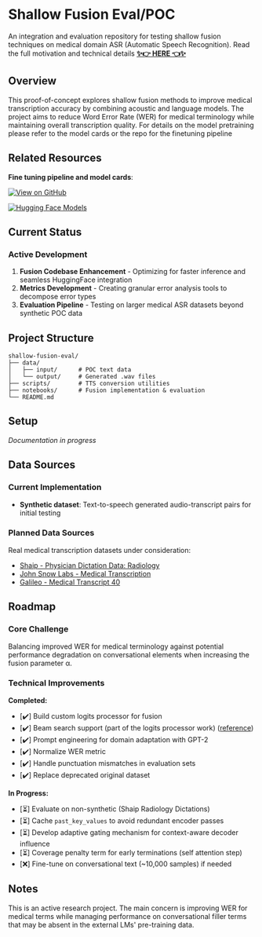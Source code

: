 # Shallow Fusion Eval/POC

An integration and evaluation repository for testing shallow fusion techniques on medical domain ASR (Automatic Speech Recognition). Read the full motivation and technical details [**✨👉 HERE 👈✨**](https://donkeyanaphora.github.io/articles/article1/index.html)

## Overview

This proof-of-concept explores shallow fusion methods to improve medical transcription accuracy by combining acoustic and language models. The project aims to reduce Word Error Rate (WER) for medical terminology while maintaining overall transcription quality. For details on the model pretraining please refer to the model cards or the repo for the finetuning pipeline

## Related Resources
**Fine tuning pipeline and model cards**:

[![View on GitHub](https://img.shields.io/badge/View%20on-GitHub-181717?logo=github)](https://github.com/donkeyanaphora/SHALLOW_FUSION)

[![Hugging Face Models](https://img.shields.io/badge/HuggingFace-Models-orange?logo=huggingface)](https://huggingface.co/cwestnedge/models) 


## Current Status

### Active Development
1. **Fusion Codebase Enhancement** - Optimizing for faster inference and seamless HuggingFace integration
2. **Metrics Development** - Creating granular error analysis tools to decompose error types
3. **Evaluation Pipeline** - Testing on larger medical ASR datasets beyond synthetic POC data

## Project Structure

```
shallow-fusion-eval/
├── data/
│   ├── input/      # POC text data
│   └── output/     # Generated .wav files
├── scripts/        # TTS conversion utilities
├── notebooks/      # Fusion implementation & evaluation
└── README.md
```

## Setup

*Documentation in progress*

## Data Sources

### Current Implementation
- **Synthetic dataset**: Text-to-speech generated audio-transcript pairs for initial testing

### Planned Data Sources
Real medical transcription datasets under consideration:

- [Shaip - Physician Dictation Data: Radiology](https://marketplace.databricks.com/details/8eb39dd5-ffc4-4e8d-8f89-25d91bf1774b/Shaip_Physician-Dictation-Data-Radiology)
- [John Snow Labs - Medical Transcription](https://marketplace.databricks.com/details/cd0b8356-8ae8-4178-a55b-7f69f040c0b8/John-Snow-Labs_Medical-Transcription)
- [Galileo - Medical Transcript 40](https://huggingface.co/datasets/galileo-ai/medical_transcription_40/viewer/default/train?row=0&views%5B%5D=train)

## Roadmap

### Core Challenge
Balancing improved WER for medical terminology against potential performance degradation on conversational elements when increasing the fusion parameter α.

### Technical Improvements

**Completed:**
- [✔️] Build custom logits processor for fusion
- [✔️] Beam search support (part of the logits processor work) ([reference](https://huggingface.co/blog/mlabonne/decoding-strategies))
- [✔️] Prompt engineering for domain adaptation with GPT-2
- [✔️] Normalize WER metric
- [✔️] Handle punctuation mismatches in evaluation sets
- [✔️] Replace deprecated original dataset

**In Progress:**
- [⏳] Evaluate on non-synthetic (Shaip Radiology Dictations)
- [⏳] Cache `past_key_values` to avoid redundant encoder passes
- [⏳] Develop adaptive gating mechanism for context-aware decoder influence
- [⏳] Coverage penalty term for early terminations (self attention step)
- [❌] Fine-tune on conversational text (~10,000 samples) if needed

## Notes
This is an active research project. The main concern is improving WER for medical terms while managing performance on conversational filler terms that may be absent in the external LMs' pre-training data.